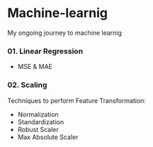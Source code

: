 # Machine-learnig
My ongoing journey to machine learnig

### 01. Linear Regression
- MSE & MAE
### 02. Scaling
Techniques to perform Feature Transformation:
- Normalization
- Standardization
- Robust Scaler
- Max Absolute Scaler
